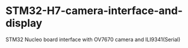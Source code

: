# STM32-H7-camera-interface-and-display
 STM32 Nucleo board interface with OV7670 camera and ILI9341(Serial)
